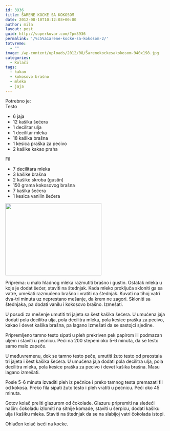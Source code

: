 ```yaml
---
id: 3936
title: ŠARENE KOCKE SA KOKOSOM
date: 2012-08-10T10:12:03+00:00
author: mila
layout: post
guid: http://superkuvar.com/?p=3936
permalink: '/%c5%a1arene-kocke-sa-kokosom-2/'
totvreme:
  - ""
image: /wp-content/uploads/2012/08/Šarenekockesakokosom-940x198.jpg
categories:
  - Kolači
tags:
  - kakao
  - kokosovo brašno
  - mleko
  - jaja
---
```

Potrebno je:  
Testo

  * 6 jaja
  * 12 kašika šećera
  * 1 decilitar ulja
  * 1 decilitar mleka
  * 18 kašika brašna
  * 1 kesica praška za pecivo
  * 2 kašike kakao praha

Fil

  * 7 decilitara mleka
  * 3 kašike brašna
  * 2 kašike skroba (gustin)
  * 150 grama kokosovog brašna
  * 7 kašika šećera
  * 1 kesica vanilin šećera

<img class="alignnone size-medium wp-image-3937" title="Šarenekockesakokosom" src="/wp-content/uploads/2012/08/%C5%A0arenekockesakokosom-300x225.jpg" alt="" width="300" height="225" /> 

Priprema: u malo hladnog mleka razmutiti brašno i gustin. Ostatak mleka u koje je dodat šećer, staviti na štednjak. Kada mleko proključa skloniti ga sa vatre, umešati razmućeno brašno i vratiti na štednjak. Kuvati na tihoj vatri dva-tri minuta uz neprestano mešanje, da krem ne zagori. Skloniti sa štednjaka, pa dodati vanilu i kokosovo brašno. Izmešati.

U posudi za mešenje umutiti tri jajeta sa šest kašika šećera. U umućena jaja dodati pola decilitra ulja, pola decilitra mleka, pola kesice praška za pecivo, kakao i devet kašika brašna, pa lagano izmešati da se sastojci sjedine.

Pripremljeno tamno testo sipati u pleh prekriven pek papirom ili podmazan uljem i staviti u pećnicu. Peći na 200 stepeni oko 5-6 minuta, da se testo samo malo zapeče.

U međuvremenu, dok se tamno testo peče, umutiti žuto testo od preostala tri jajeta i šest kašika šećera. U umućena jaja dodati pola decilitra ulja, pola decilitra mleka, pola kesice praška za pecivo i devet kašika brašna. Masu lagano izmešati.

Posle 5-6 minuta izvaditi pleh iz pećnice i preko tamnog testa premazati fil od kokosa. Preko fila sipati žuto testo i pleh vratiti u pećnicu. Peći oko 45 minuta.

Gotov kolač preliti glazurom od čokolade. Glazuru pripremiti na sledeći način: čokoladu izlomiti na sitnije komade, staviti u šerpicu, dodati kašiku ulja i kašiku mleka. Staviti na štednjak da se na slabijoj vatri čokolada istopi.

Ohlađen kolač iseći na kocke.